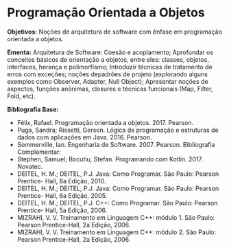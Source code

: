 # Programação Orientada a Objetos

__Objetivos:__ Noções de arquitetura de software com ênfase em programação orientada a objetos.

__Ementa:__ Arquitetura de Software: Coesão e acoplamento; Aprofundar os conceitos
básicos de orientação a objetos, entre eles: classes, objetos, interfaces, herança e
polimorfismo; Introduzir técnicas de tratamento de erros com exceções; noções depadrões de projeto (explorando alguns exemplos como Observer, Adapter, Null Object);
Apresentar noções de aspectos, funções anônimas, closures e técnicas funcionais (Map,
Filter, Fold, etc).

__Bibliografia Base:__

- Félix, Rafael. Programação orientada a objetos. 2017. Pearson.
- Puga, Sandra; Rissetti, Gerson. Lógica de programação e estruturas de dados
com aplicações em Java. 2016. Pearson.
- Sommerville, Ian. Engenharia de Software. 2007. Pearson.
Bibliografia Complementar:
- Stephen, Samuel; Bocutiu, Stefan. Programando com Kotlin. 2017. Novatec.
- DEITEL, H. M.; DEITEL, P.J. Java: Como Programar. São Paulo: Pearson Prentice-
Hall, 8a Edição, 2010.
- DEITEL, H. M.; DEITEL, P.J. Java: Como Programar. São Paulo: Pearson Prentice-
Hall, 6a Edição, 2005.
- DEITEL, H. M.; DEITEL, P.J. C++: Como Programar. São Paulo: Pearson Prentice-
Hall, 5a Edição, 2006.
- MIZRAHI, V. V. Treinamento em Linguagem C++: módulo 1. São Paulo: Pearson
Prentice-Hall, 2a Edição, 2006.
- MIZRAHI, V. V. Treinamento em Linguagem C++: módulo 2. São Paulo: Pearson
Prentice-Hall, 2a Edição, 2006.
